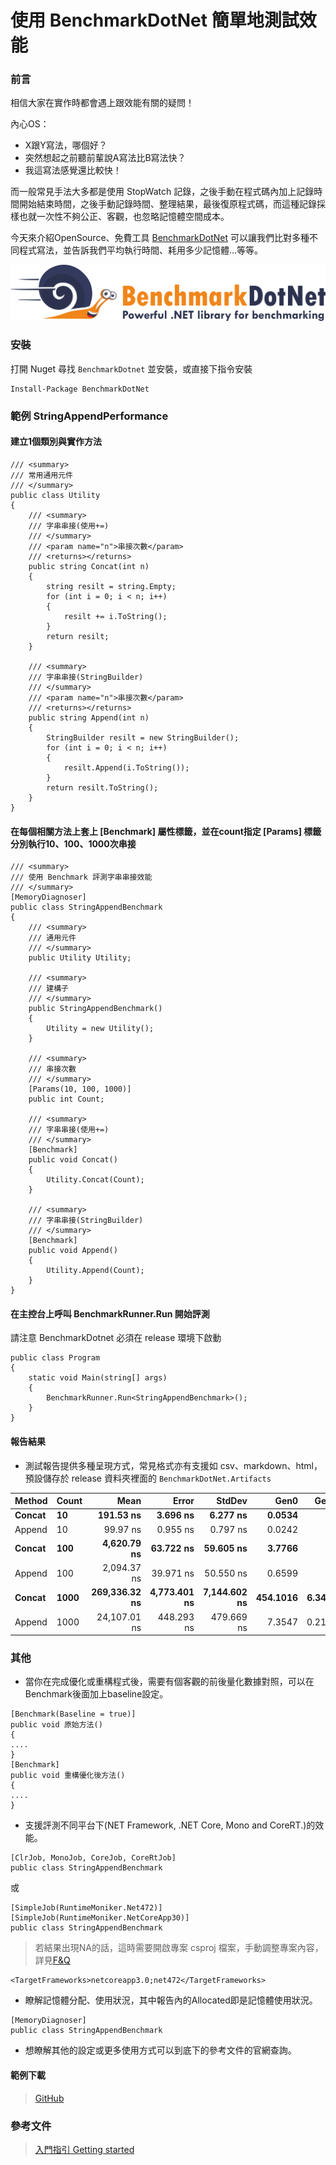 # 使用 BenchmarkDotNet 簡單地測試效能

### 前言

相信大家在實作時都會遇上跟效能有關的疑問！

內心OS：
* X跟Y寫法，哪個好？
* 突然想起之前聽前輩說A寫法比B寫法快？
* 我這寫法感覺還比較快！

而一般常見手法大多都是使用 StopWatch 記錄，之後手動在程式碼內加上記錄時間開始結束時間，之後手動記錄時間、整理結果，最後復原程式碼，而這種記錄採樣也就一次性不夠公正、客觀，也忽略記憶體空間成本。

今天來介紹OpenSource、免費工具 [BenchmarkDotNet](https://github.com/dotnet/BenchmarkDotNet) 可以讓我們比對多種不同程式寫法，並告訴我們平均執行時間、耗用多少記憶體...等等。

![BenchmarkDotNet](https://github.com/dotnet/BenchmarkDotNet/raw/master/docs/logo/logo-wide.png)
### 安裝

打開 Nuget 尋找 `BenchmarkDotnet` 並安裝，或直接下指令安裝

```
Install-Package BenchmarkDotNet
```

### 範例 StringAppendPerformance

#### 建立1個類別與實作方法

```
/// <summary>
/// 常用通用元件
/// </summary>
public class Utility
{
    /// <summary>
    /// 字串串接(使用+=)
    /// </summary>
    /// <param name="n">串接次數</param>
    /// <returns></returns>
    public string Concat(int n)
    {
        string resilt = string.Empty;
        for (int i = 0; i < n; i++)
        {
            resilt += i.ToString();
        }
        return resilt;
    }

    /// <summary>
    /// 字串串接(StringBuilder)
    /// </summary>
    /// <param name="n">串接次數</param>
    /// <returns></returns>
    public string Append(int n)
    {
        StringBuilder resilt = new StringBuilder();
        for (int i = 0; i < n; i++)
        {
            resilt.Append(i.ToString());
        }
        return resilt.ToString();
    }
}
```

#### 在每個相關方法上套上 [Benchmark] 屬性標籤，並在count指定 [Params] 標籤分別執行10、100、1000次串接
```
/// <summary>
/// 使用 Benchmark 評測字串串接效能
/// </summary>
[MemoryDiagnoser]
public class StringAppendBenchmark
{
    /// <summary>
    /// 通用元件
    /// </summary>
    public Utility Utility;

    /// <summary>
    /// 建構子
    /// </summary>
    public StringAppendBenchmark()
    {
        Utility = new Utility();
    }

    /// <summary>
    /// 串接次數
    /// </summary>
    [Params(10, 100, 1000)]
    public int Count;

    /// <summary>
    /// 字串串接(使用+=)
    /// </summary>
    [Benchmark]
    public void Concat()
    {
        Utility.Concat(Count);
    }

    /// <summary>
    /// 字串串接(StringBuilder)
    /// </summary>
    [Benchmark]
    public void Append()
    {
        Utility.Append(Count);
    }
}
```
#### 在主控台上呼叫 BenchmarkRunner.Run 開始評測

請注意 BenchmarkDotnet 必須在 release 環境下啟動

```
public class Program
{
    static void Main(string[] args)
    {
        BenchmarkRunner.Run<StringAppendBenchmark>();
    }
}
```

#### 報告結果

* 測試報告提供多種呈現方式，常見格式亦有支援如 csv、markdown、html，預設儲存於 release 資料夾裡面的 `BenchmarkDotNet.Artifacts`

| Method | Count |          Mean |        Error |       StdDev |     Gen0 |   Gen1 | Allocated |
|------- |------ |--------------:|-------------:|-------------:|---------:|-------:|----------:|
| **Concat** |    **10** |     **191.53 ns** |     **3.696 ns** |     **6.277 ns** |   **0.0534** |      **-** |     **336 B** |
| Append |    10 |      99.97 ns |     0.955 ns |     0.797 ns |   0.0242 |      - |     152 B |
| **Concat** |   **100** |   **4,620.79 ns** |    **63.722 ns** |    **59.605 ns** |   **3.7766** |      **-** |   **23736 B** |
| Append |   100 |   2,094.37 ns |    39.971 ns |    50.550 ns |   0.6599 |      - |    4160 B |
| **Concat** |  **1000** | **269,336.32 ns** | **4,773.401 ns** | **7,144.602 ns** | **454.1016** | **6.3477** | **2849736 B** |
| Append |  1000 |  24,107.01 ns |   448.293 ns |   479.669 ns |   7.3547 | 0.2136 |   46328 B |

### 其他

* 當你在完成優化或重構程式後，需要有個客觀的前後量化數據對照，可以在 Benchmark後面加上baseline設定。

```
[Benchmark(Baseline = true)]
public void 原始方法()
{
....
}
[Benchmark]
public void 重構優化後方法()
{
....
}
```

* 支援評測不同平台下(NET Framework, .NET Core, Mono and CoreRT.)的效能。

```
[ClrJob, MonoJob, CoreJob, CoreRtJob]
public class StringAppendBenchmark
```
或

```
[SimpleJob(RuntimeMoniker.Net472)]
[SimpleJob(RuntimeMoniker.NetCoreApp30)]
public class StringAppendBenchmark
```

> 若結果出現NA的話，這時需要開啟專案 csproj 檔案，手動調整專案內容，詳見[F&Q](https://benchmarkdotnet.org/articles/faq.html)
 
```
<TargetFrameworks>netcoreapp3.0;net472</TargetFrameworks>
```

* 瞭解記憶體分配、使用狀況，其中報告內的Allocated即是記憶體使用狀況。

```
[MemoryDiagnoser]
public class StringAppendBenchmark
```

* 想瞭解其他的設定或更多使用方式可以到底下的參考文件的官網查詢。

#### 範例下載

> [GitHub](https://github.com/yphs99/StringAppendPerformance)

### 參考文件

> [入門指引 Getting started](https://benchmarkdotnet.org/articles/guides/getting-started.html)
